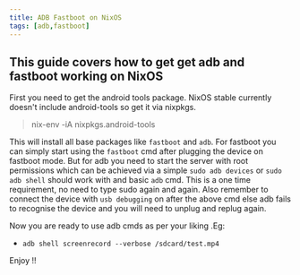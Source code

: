 ```yaml
---
title: ADB Fastboot on NixOS
tags: [adb,fastboot]
---
```

## This guide covers how to get get adb and fastboot working on NixOS

First you need to get the android tools package. NixOS stable currently doesn't
include android-tools so get it via nixpkgs.

> nix-env -iA nixpkgs.android-tools

This will install all base packages like `fastboot` and `adb`. For fastboot you
can simply start using the `fastboot` cmd after plugging the device on fastboot
mode. But for adb you need to start the server with root permissions which can
be achieved via a simple 	`sudo adb devices` or `sudo adb shell` should work
with and basic `adb` cmd. This is a one time requirement, no need to type sudo
again and again. Also remember to connect the device with `usb debugging` on
after the above cmd else adb fails to recognise the device and you will need to
unplug and replug again.

Now you are ready to use adb cmds as per your liking .Eg:

* `adb shell screenrecord --verbose /sdcard/test.mp4`

Enjoy !!

